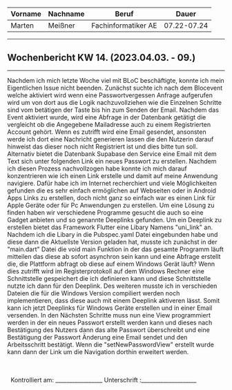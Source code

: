 #

| Vorname | Nachname | Beruf | Dauer |
|---|---|---|---|
|Marten| Meißner|Fachinformatiker AE|07.22-07.24|
---

## Wochenbericht KW 14.  (2023.04.03. - 09.)

---
Nachdem ich mich letzte Woche viel mit BLoC beschäftigte, konnte ich mein Eigentlichen Issue nicht beenden.
Zunächst suchte ich nach dem Blocevent welche aktiviert wird wenn eine Passwortvergessen Anfrage
aufgerufen wird um von dort aus die Logik nachzuvollziehen wie die Einzelnen Schritte sind vom betätigen
der Taste bis hin zum Senden der Email.
Nachdem das Event aktiviert wurde, wird eine Abfrage in der Datenbank getätigt die vergleicht ob die
Angegebene Mailadresse auch zu einem Registrierten Account gehört. Wenn es zutrifft wird eine Email
gesendet, ansonsten werde ich dort eine Nachricht generieren lassen die den Nutzerin darauf hinweist das
dieser noch nicht Registriert ist und dies bitte tun soll.
Alternativ bietet die Datenbank Supabase den Service eine Email mit dem Text sich unter folgenden Link ein
neues Passwort zu erstellen.
Nachdem ich diesen Prozess nachvollzogen habe konnte ich mich darauf konzentrieren wie ich einen Link
erstelle und damit auf meine Anwendung navigiere. Dafür habe ich im Internet recherchiert und viele
Möglichkeiten gefunden die es sehr einfach ermöglichen auf Webseiten oder in Android Apps Links zu
erstellen, doch nicht ganz so einfach war es einen Link für Apple Geräte oder für Pc Anwendungen zu
erstellen.
Um eine Lösung zu finden haben wir verschiedene Programme gesucht die auch so eine Gadget anbieten und
so genannte Deeplinks gefunden. Um ein Deeplink zu erstellen bietet das Framework Flutter eine Libary
Namens "uni_link" an.
Nachdem ich die Libary in die Pubspec.yaml Datei eingebunden habe und diese dann die Aktuellste Version
geladen hat, musste ich zunächst in der "main.dart" Datei die void main Funktion in der das gesamte
Programm läuft mitteilen das diese ab sofort asynchron sein kann und eine Abfrage erstellt die, die Plattform
abfragt ob diese auf einem Windows Gerät läuft?
Wenn dies zutrifft wird im Registerprotokoll auf dem Windows Rechner eine Schnittstelle gespeichert die ich
definieren kann und diese Schnittstelle nutzte ich dann für den Deeplink. Des weiteren musste ich in
verschieden Dateien die für die Windows Version compiliert werden noch implementieren, dass diese auch mit
einem Deeplink aktiveren lässt.
Somit kann ich jetzt Deeplinks für Windows Geräte erstellen und in einer Email versenden.
In den Nächsten Schritte muss nun eine View programmiert werden in der ein neues Passwort erstellt werden
kann und dieses nach Bestätigung des Nutzers dann das alte Passwort überschreibt und eine Bestätigung der
Passwort Änderung eine Email sendet und den Arbeitsschritt bestätigt.
Wenn die "setNewPasswordView" erstellt wurde kann dann der Link um die Navigation dorthin erweitert
werden.

&nbsp;
\
\
&nbsp;
Kontrolliert am: _________________ Unterschrift  :____________________
